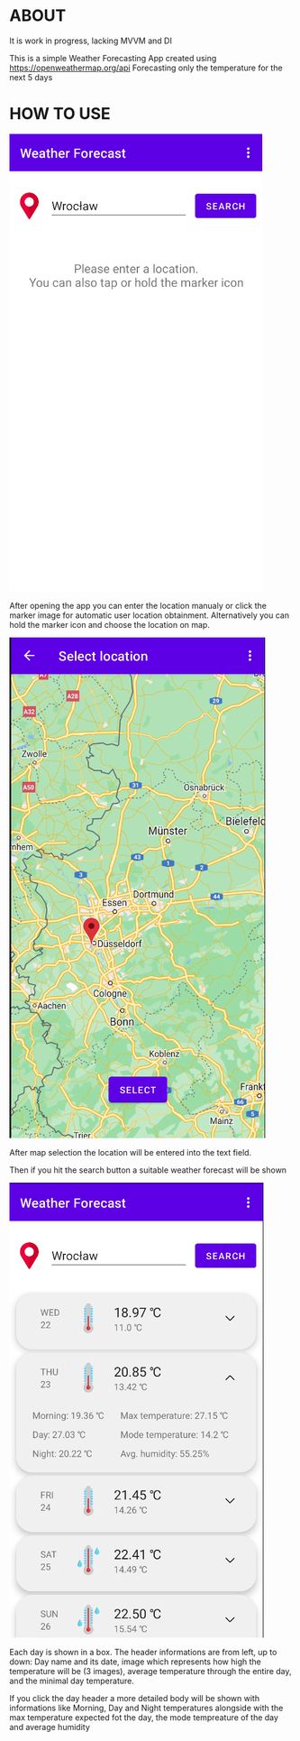 # ABOUT

It is work in progress, lacking MVVM and DI

This is a simple Weather Forecasting App created using  https://openweathermap.org/api 
Forecasting only the temperature for the next 5 days 

# HOW TO USE

![Help image](readmeimg/helpimage3.png)

After opening the app you can enter the location manualy or click the marker image for automatic user location obtainment. Alternatively you can hold the marker icon and choose the location on map. 

![Help image 2](readmeimg/helpimage2.png)

After map selection the location will be entered into the text field.

Then if you hit the search button a suitable weather forecast will be shown

![Help image 3](readmeimg/helpimage1.png)


Each day is shown in a box. The header informations are from left, up to down: Day name and its date, image which represents how high the temperature will be (3 images), average temperature through the entire day, and the minimal day temperature.

If you click the day header a more detailed body will be shown with informations like Morning, Day and Night temperatures alongside with the max temperature expected fot the day, the mode tempreature of the day and average humidity
